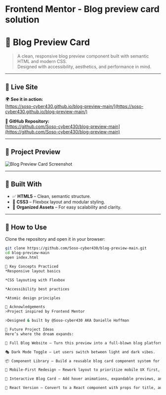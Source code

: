 # Frontend Mentor - Blog preview card solution
# 📰 Blog Preview Card

> A clean, responsive blog preview component built with semantic HTML and modern CSS.  
> Designed with accessibility, aesthetics, and performance in mind.

---

## 🔗 Live Site

🌍 **See it in action:**  
[https://soso-cyber430.github.io/blog-preview-main/](https://soso-cyber430.github.io/blog-preview-main/)

📂 **GitHub Repository:**  
[https://github.com/Soso-cyber430/blog-preview-main](https://github.com/Soso-cyber430/blog-preview-main)

---

## 📸 Project Preview

![Blog Preview Card Screenshot](./design/desktop-preview.jpg)

---

## 📐 Built With

- ✅ **HTML5** – Clean, semantic structure.
- 🎨 **CSS3** – Flexbox layout and modular styling.
- 📁 **Organized Assets** – For easy scalability and clarity.

---

## 🧰 How to Use

Clone the repository and open it in your browser:

```bash
git clone https://github.com/Soso-cyber430/blog-preview-main.git
cd blog-preview-main
open index.html

🧠 Key Concepts Practiced
*Responsive layout basics

*CSS layouting with Flexbox

*Accessibility best practices

*Atomic design principles

🙌 Acknowledgements
>Project inspired by Frontend Mentor

>Designed & built by @Soso-cyber430 AKA Danielle Hoffman

🔮 Future Project Ideas
Here’s where the dream expands:

🌌 Full Blog Website – Turn this preview into a full-blown blog platform with multiple cards, categories, and pagination.

🎭 Dark Mode Toggle – Let users switch between light and dark vibes.

📦 Component Library – Build a reusable blog card component system for personal or freelance projects.

📲 Mobile-First Redesign – Rework layout to prioritize mobile UX first, then scale up.

💬 Interactive Blog Card – Add hover animations, expandable previews, and real-time comment UI.

🧩 React Version – Convert to a React component with props for title, author, image, and excerpt.



